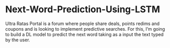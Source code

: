 # Next-Word-Prediction-Using-LSTM
Ultra Ratas Portal is a forum where people share deals, points redims and coupons and is looking to implement predictive searches.
For this, I’m going to build a DL model to predict the next word taking as a input the text typed by the user.

